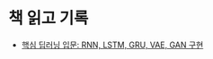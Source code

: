 # 책 읽고 기록

- [핵심 딥러닝 입문: RNN, LSTM, GRU, VAE, GAN 구현](https://github.com/JONGSKY/Read-and-Write/tree/master/Introdcution_DL_point)
